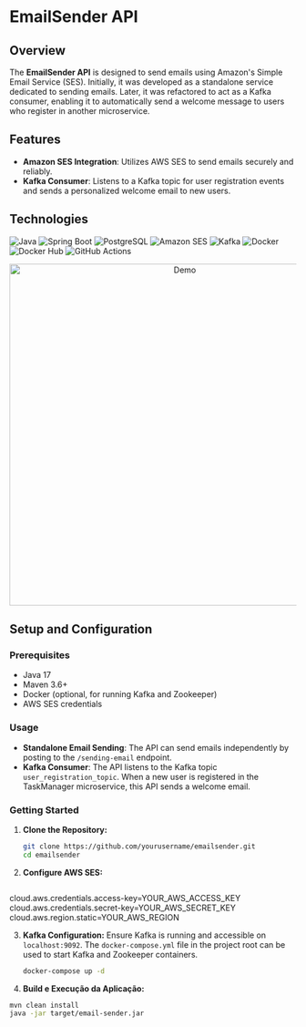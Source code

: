 # EmailSender API

## Overview

The **EmailSender API** is designed to send emails using Amazon's Simple Email Service (SES). Initially, it was developed as a standalone service dedicated to sending emails. Later, it was refactored to act as a Kafka consumer, enabling it to automatically send a welcome message to users who register in another microservice.

## Features

- **Amazon SES Integration**: Utilizes AWS SES to send emails securely and reliably.
- **Kafka Consumer**: Listens to a Kafka topic for user registration events and sends a personalized welcome email to new users.

## Technologies

![Java](https://img.shields.io/badge/Java-17-blue?style=for-the-badge&logo=java&logoColor=white)
![Spring Boot](https://img.shields.io/badge/Spring%20Boot-2.5.4-brightgreen?style=for-the-badge&logo=spring-boot&logoColor=white)
![PostgreSQL](https://img.shields.io/badge/PostgreSQL-13-blue?style=for-the-badge&logo=postgresql&logoColor=white)
![Amazon SES](https://img.shields.io/badge/Amazon%20SES-SES-orange?style=for-the-badge&logo=amazon&logoColor=white)
![Kafka](https://img.shields.io/badge/Kafka-2.8.0-red?style=for-the-badge&logo=apache-kafka&logoColor=white)
![Docker](https://img.shields.io/badge/Docker-20.10.7-blue?style=for-the-badge&logo=docker&logoColor=white)
![Docker Hub](https://img.shields.io/badge/Docker%20Hub-Repository-blue?style=for-the-badge&logo=docker&logoColor=white)
![GitHub Actions](https://img.shields.io/badge/GitHub%20Actions-CI%2FCD-lightgrey?style=for-the-badge&logo=github-actions&logoColor=white)



<p align="center">
  <img src="https://github.com/VastiDev/Email_Sender/blob/feature/develop/artificial-intelligence.gif?raw=true" alt="Demo" width="600">
</p>


## Setup and Configuration

### Prerequisites

- Java 17
- Maven 3.6+
- Docker (optional, for running Kafka and Zookeeper)
- AWS SES credentials

### Usage

- **Standalone Email Sending**: The API can send emails independently by posting to the `/sending-email` endpoint.
- **Kafka Consumer**: The API listens to the Kafka topic `user_registration_topic`. When a new user is registered in the TaskManager microservice, this API sends a welcome email.
  

### Getting Started


1. **Clone the Repository:**
   ```bash
   git clone https://github.com/yourusername/emailsender.git
   cd emailsender

2. **Configure AWS SES:**
   ```bash
  cloud.aws.credentials.access-key=YOUR_AWS_ACCESS_KEY
  cloud.aws.credentials.secret-key=YOUR_AWS_SECRET_KEY
  cloud.aws.region.static=YOUR_AWS_REGION

3. **Kafka Configuration:**
   Ensure Kafka is running and accessible on `localhost:9092`. The `docker-compose.yml` file in the project root can be used to start Kafka and Zookeeper containers.
   ```bash
   docker-compose up -d

 4. **Build e Execução da Aplicação:**
   ```bash
   mvn clean install
   java -jar target/email-sender.jar






  

